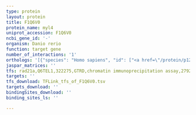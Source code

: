 ```yaml
---
type: protein
layout: protein
title: F1Q6V0
protein_name: myl4
uniprot_accession: F1Q6V0
ncbi_gene_id: '-'
organism: Danio rerio
function: target gene
number_of_interactions: '1'
orthologs: '[{"species": "Homo sapiens", "id": ["<a href=\"/protein/p12829\">P12829</a>"]}, {"species": "Mus musculus", "id": ["<a href=\"/protein/q9cz19\">Q9CZ19</a>", "<a href=\"/protein/p09542\">P09542</a>"]}, {"species": "Rattus norvegicus", "id": ["M0R4E1", "P16409"]}, {"species": "Drosophila melanogaster", "id": ["<a href=\"/protein/p54357\">P54357</a>"]}, {"species": "Caenorhabditis elegans", "id": ["<a href=\"/protein/p53014\">P53014</a>", "<a href=\"/protein/q9xvi9\">Q9XVI9</a>", "<a href=\"/protein/q21201\">Q21201</a>"]}]'
jaspar_matrices: ''
tfs: rad21a,Q6TEL1,322275,GTRD,chromatin immunoprecipitation assay,27924024%5Buid%5D,No
targets: ''
tfs_download: TFLink_tfs_of_F1Q6V0.tsv
targets_download: ''
bindingSites_download: ''
binding_sites_ls: ''

---
```

